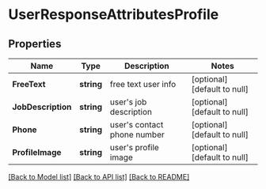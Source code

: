 # UserResponseAttributesProfile

## Properties
Name | Type | Description | Notes
------------ | ------------- | ------------- | -------------
**FreeText** | **string** | free text user info | [optional] [default to null]
**JobDescription** | **string** | user&#x27;s job description | [optional] [default to null]
**Phone** | **string** | user&#x27;s contact phone number | [optional] [default to null]
**ProfileImage** | **string** | user&#x27;s profile image | [optional] [default to null]

[[Back to Model list]](../README.md#documentation-for-models) [[Back to API list]](../README.md#documentation-for-api-endpoints) [[Back to README]](../README.md)

